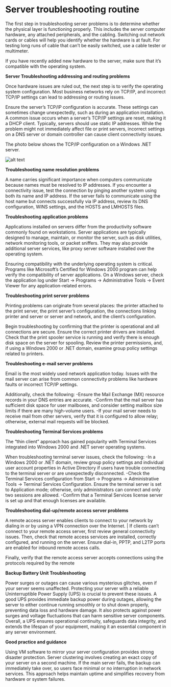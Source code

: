 # **Server troubleshooting routine**

The first step in troubleshooting server problems is to determine whether the physical layer is functioning properly. This includes the server computer hardware, any attached peripherals, and the cabling. Switching out network cards or cables will help you identify whether the hardware is at fault. For testing long runs of cable that can’t be easily switched, use a cable tester or multimeter.

If you have recently added new hardware to the server, make sure that it’s compatible with the operating system.

**Server Troubleshooting addressing and routing problems**

Once hardware issues are ruled out, the next step is to verify the operating system configuration. Most business networks rely on TCP/IP, and incorrect TCP/IP settings can lead to addressing or routing issues.

Ensure the server’s TCP/IP configuration is accurate. These settings can sometimes change unexpectedly, such as during an application installation. A common issue occurs when a server’s TCP/IP settings are reset, making it a DHCP client. Typically, servers should use static IP addresses. While the problem might not immediately affect file or print servers, incorrect settings on a DNS server or domain controller can cause client connectivity issues.

The photo below shows the TCP/IP configuration on a Windows .NET server.

![alt text](https://hypertecsp.com/wp-content/uploads/tcp-ip-image.png)


**Troubleshooting name resolution problems**

A name carries significant importance when computers communicate because names must be resolved to IP addresses. If you encounter a connectivity issue, test the connection by pinging another system using both its name and IP address. If the server fails to communicate using the host name but connects successfully via IP address, review its DNS configuration, WINS settings, and the HOSTS and LMHOSTS files.

**Troubleshooting application problems**

Applications installed on servers differ from the productivity software commonly found on workstations. Server applications are typically designed to manage, maintain, or monitor the server, such as disk utilities, network monitoring tools, or packet sniffers. They may also provide additional server services, like proxy server software installed over the operating system.

Ensuring compatibility with the underlying operating system is critical. Programs like Microsoft’s Certified for Windows 2000 program can help verify the compatibility of server applications. On a Windows server, check the application log under Start → Programs → Administrative Tools → Event Viewer for any application-related errors.

**Troubleshooting print server problems**

Printing problems can originate from several places: the printer attached to the print server, the print server’s configuration, the connections linking printer and server or server and network, and the client’s configuration.


Begin troubleshooting by confirming that the printer is operational and all connections are secure. Ensure the correct printer drivers are installed. Check that the print spooler service is running and verify there is enough disk space on the server for spooling. Review the printer permissions, and, if using a Windows 2000 or .NET domain, examine group policy settings related to printers.

**Troubleshooting e-mail server problems**

Email is the most widely used network application today. Issues with the mail server can arise from common connectivity problems like hardware faults or incorrect TCP/IP settings. 

Additionally, check the following:
-Ensure the Mail Exchange (MX) resource records in your DNS entries are accurate. 
-Confirm that the mail server has sufficient disk space for user mailboxes, and consider setting mailbox size limits if there are many high-volume users. 
-If your mail server needs to receive mail from other servers, verify that it is configured to allow relay; otherwise, external mail requests will be blocked.

**Troubleshooting Terminal Services problems**

The “thin client” approach has gained popularity with Terminal Services integrated into Windows 2000 and .NET server operating systems. 

When troubleshooting terminal server issues, check the following:
-In a Windows 2000 or .NET domain, review group policy settings and individual user account properties in Active Directory if users have trouble connecting to the terminal server or are unexpectedly disconnected.
-Check the Terminal Services configuration from Start → Programs → Administrative Tools → Terminal Services Configuration. Ensure the terminal server is set to Application mode; otherwise, only administrators can connect and only two sessions are allowed.
-Confirm that a Terminal Services license server is set up and that enough licenses are available.

**Troubleshooting dial-up/remote access server problems**

A remote access server enables clients to connect to your network by dialing in or by using a VPN connection over the Internet. 
|
If clients can’t connect to your remote access server, first review general connectivity issues. Then, check that remote access services are installed, correctly configured, and running on the server. Ensure dial-in, PPTP, and L2TP ports are enabled for inbound remote access calls. 

Finally, verify that the remote access server accepts connections using the protocols required by the remote

**Backup Battery Unit Troubleshooting**

Power surges or outages can cause various mysterious glitches, even if your server seems unaffected. Protecting your server with a reliable Uninterruptible Power Supply (UPS) is crucial to prevent these issues. A good UPS provides immediate backup power during outages, allowing the server to either continue running smoothly or to shut down properly, preventing data loss and hardware damage. It also protects against power surges and voltage fluctuations that can harm sensitive server components. Overall, a UPS ensures operational continuity, safeguards data integrity, and extends the lifespan of your equipment, making it an essential component in any server environment.

**Good practice and guidance**

Using VM software to mirror your server configuration provides strong disaster protection. Server clustering involves creating an exact copy of your server on a second machine. If the main server fails, the backup can immediately take over, so users face minimal or no interruption in network services. This approach helps maintain uptime and simplifies recovery from hardware or system failures.